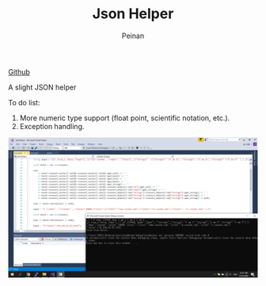 ﻿---
layout: post
title: "Json Helper"
subtitle:
author: "Peinan"
header-style: text
category: projects
tags:
  - Project
---

[Github](https://github.com/wpn-zju/Json-Helper)

A slight JSON helper

To do list:
1. More numeric type support (float point, scientific notation, etc.).
2. Exception handling.

![Sample Picture](/res/image/jsonhelper.png)